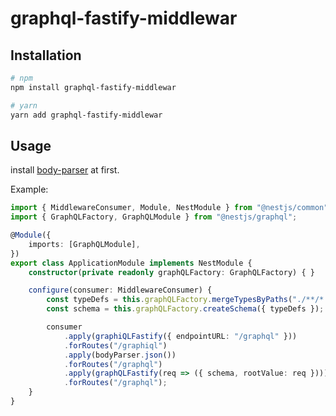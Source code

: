 # graphql-fastify-middlewar

## Installation

```bash
# npm
npm install graphql-fastify-middlewar

# yarn
yarn add graphql-fastify-middlewar
```

## Usage

install [body-parser](https://yarnpkg.com/en/package/body-parser) at first.

Example:

```typescript
import { MiddlewareConsumer, Module, NestModule } from "@nestjs/common";
import { GraphQLFactory, GraphQLModule } from "@nestjs/graphql";

@Module({
    imports: [GraphQLModule],
})
export class ApplicationModule implements NestModule {
    constructor(private readonly graphQLFactory: GraphQLFactory) { }

    configure(consumer: MiddlewareConsumer) {
        const typeDefs = this.graphQLFactory.mergeTypesByPaths("./**/*.graphql");
        const schema = this.graphQLFactory.createSchema({ typeDefs });

        consumer
            .apply(graphiQLFastify({ endpointURL: "/graphql" }))
            .forRoutes("/graphiql")
            .apply(bodyParser.json())
            .forRoutes("/graphql")
            .apply(graphQLFastify(req => ({ schema, rootValue: req })))
            .forRoutes("/graphql");
    }
}
```